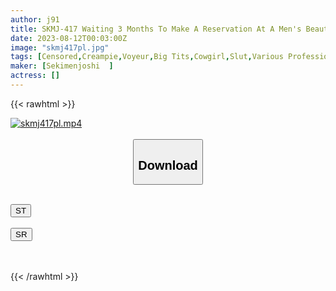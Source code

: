 ```yaml
---
author: j91
title: SKMJ-417 Waiting 3 Months To Make A Reservation At A Men's Beauty Salon Where No Touching Is Allowed God's Men's Miss Ejaculation Unlimited Raw Insertion Inside Out Back Option Completely Voyeur 5
date: 2023-08-12T00:03:00Z
image: "skmj417pl.jpg"
tags: [Censored,Creampie,Voyeur,Big Tits,Cowgirl,Slut,Various Professions,Massage	 ]
maker: [Sekimenjoshi  ]
actress: []
---
```



{{< rawhtml >}}

<div class="video" data-videoid="ylwqwr4rZwukxM">
    <a href="javascript:;">
        <img src="https://my.j91.asia/posts/skmj417pl/skmj417pl.jpg" width="WIDTH" height="HEIGHT" alt="skmj417pl.mp4" loading="lazy">
    </a>
</div>

<script type="text/javascript" src="https://j91.asia/asset/on-demand-st.js"></script>

<br>
  <link rel="stylesheet" href="https://j91.asia/asset/bs5.css">
  
  <center>
  <button class="btn btn-primary" type="button" data-bs-toggle="collapse" data-bs-target=".multi-collapse" aria-expanded="false" aria-controls="multiCollapseExample1 multiCollapseExample2"><h2>Download</h2></button></center>
</p>
<div class="row">
  <div class="col">
    <div class="collapse multi-collapse" id="multiCollapseExample1">
      <div class="card card-body">
	      	      <br>
<div class="buttons">  
<a href="https://streamtape.to/v/ylwqwr4rZwukxM"><button class="btn-hover color-3"><i class="fa fa-download"></i> ST</button></a></div>
    </div>
  </div>
</div>
  <div class="col">
    <div class="collapse multi-collapse" id="multiCollapseExample2">
      <div class="card card-body">
	      <br>
<div class="buttons">
    <a href="https://streamruby.com/xeqqtakzb41h"><button class="btn-hover color-9"><i class="fa fa-download"></i> SR</button></a></div>
<br><br>
      </div>
    </div>
  </div>
</div>

{{< /rawhtml >}}